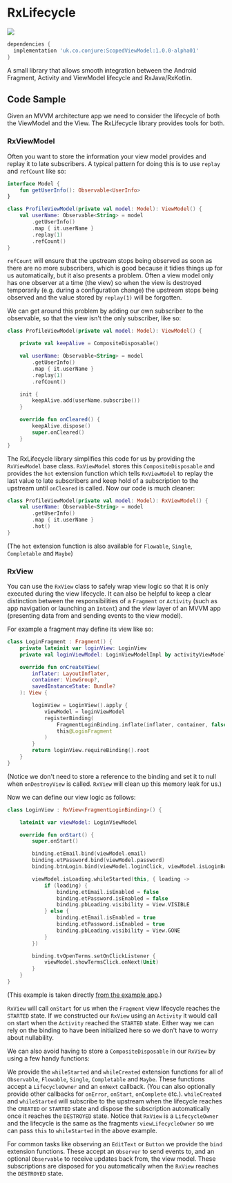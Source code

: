 # RxLifecycle
[![](https://jitpack.io/v/uk.co.conjure/RxLifecycle.svg)](https://jitpack.io/#uk.co.conjure/RxLifecycle)


```gradle
dependencies {
  implementation 'uk.co.conjure:ScopedViewModel:1.0.0-alpha01'
}
```

A small library that allows smooth integration between the Android Fragment, Activity and ViewModel lifecycle and RxJava/RxKotlin.

## Code Sample

Given an MVVM architecture app we need to consider the lifecycle of both the ViewModel and the View. The RxLifecycle library provides tools for both.

### RxViewModel

Often you want to store the information your view model provides and replay it to late subscribers. A typical pattern for doing this is to use `replay` and `refCount` like so:

```kotlin
interface Model {
	fun getUserInfo(): Observable<UserInfo>
}

class ProfileViewModel(private val model: Model): ViewModel() {
	val userName: Observable<String> = model
		.getUserInfo()
		.map { it.userName }
		.replay(1)
		.refCount()
}
```

`refCount` will ensure that the upstream stops being observed as soon as there are no more subscribers, which is good because it tidies things up for us automatically, but it also presents a problem. Often a view model only has one observer at a time (the view) so when the view is destroyed temporarily (e.g. during a configuration change) the upstream stops being observed and the value stored by `replay(1)` will be forgotten. 

We can get around this problem by adding our own subscriber to the observable, so that the view isn't the only subscriber, like so:

```kotlin
class ProfileViewModel(private val model: Model): ViewModel() {

	private val keepAlive = CompositeDisposable()

	val userName: Observable<String> = model
		.getUserInfo()
		.map { it.userName }
		.replay(1)
		.refCount()

	init {
		keepAlive.add(userName.subscribe())
	}

	override fun onCleared() {
		keepAlive.dispose()
		super.onCleared()
	}
}
```

The RxLifecycle library simplifies this code for us by providing the `RxViewModel` base class. `RxViewModel` stores this `CompositeDisposable` and provides the `hot` extension function which tells `RxViewModel` to replay the last value to late subscribers and keep hold of a subscription to the upstream until `onCleared` is called. Now our code is much cleaner:

```kotlin
class ProfileViewModel(private val model: Model): RxViewModel() {
	val userName: Observable<String> = model
		.getUserInfo()
		.map { it.userName }
		.hot()
}
```

(The `hot` extension function is also available for `Flowable`, `Single`, `Completable` and `Maybe`)


### RxView

You can use the `RxView` class to safely wrap view logic so that it is only executed during the view lifecycle. It can also be helpful to keep a clear distinction between the responsibilities of a `Fragment` or `Activity` (such as app navigation or launching an `Intent`) and the *view* layer of an MVVM app (presenting data from and sending events to the view model).

For example a fragment may define its view like so: 

```kotlin
class LoginFragment : Fragment() {
    private lateinit var loginView: LoginView
    private val loginViewModel: LoginViewModelImpl by activityViewModels()

    override fun onCreateView(
        inflater: LayoutInflater,
        container: ViewGroup?,
        savedInstanceState: Bundle?
    ): View {

        loginView = LoginView().apply {
            viewModel = loginViewModel
            registerBinding(
                FragmentLoginBinding.inflate(inflater, container, false),
                this@LoginFragment
            )
        }
        return loginView.requireBinding().root
    }
}
```

(Notice we don't need to store a reference to the binding and set it to null when `onDestroyView` is called. `RxView` will clean up this memory leak for us.)

Now we can define our view logic as follows: 

```kotlin
class LoginView : RxView<FragmentLoginBinding>() {

    lateinit var viewModel: LoginViewModel

    override fun onStart() {
        super.onStart()

        binding.etEmail.bind(viewModel.email)
        binding.etPassword.bind(viewModel.password)
        binding.btnLogin.bind(viewModel.loginClick, viewModel.isLoginButtonEnabled)

        viewModel.isLoading.whileStarted(this, { loading ->
            if (loading) {
                binding.etEmail.isEnabled = false
                binding.etPassword.isEnabled = false
                binding.pbLoading.visibility = View.VISIBLE
            } else {
                binding.etEmail.isEnabled = true
                binding.etPassword.isEnabled = true
                binding.pbLoading.visibility = View.GONE
            }
        })

        binding.tvOpenTerms.setOnClickListener {
            viewModel.showTermsClick.onNext(Unit)
        }
    }
}
```

(This example is taken directly [from the example app](https://github.com/conjure/RxLifecycle/blob/main/rxlifecycleexampleapp/src/main/java/co/uk/conjure/rxlifecycle/exampleapp/LoginView.kt).)

`RxView` will call `onStart` for us when the `Fragment` view lifecycle reaches the `STARTED` state. If we constructed our `RxView` using an `Activity` it would call on start when the `Activity` reached the `STARTED` state. Either way we can rely on the binding to have been initialized here so we don't have to worry about nullability.

We can also avoid having to store a `CompositeDisposable` in our `RxView` by using a few handy functions:

We provide the `whileStarted` and `whileCreated` extension functions for all of `Observable`, `Flowable`, `Single`, `Completable` and `Maybe`. These functions accept a `LifecycleOwner` and an `onNext` callback. (You can also optionally provide other callbacks for `onError`, `onStart`, `onComplete` etc.). `whileCreated` and `whileStarted` will subscribe to the upstream when the lifecycle reaches the `CREATED` or `STARTED` state and dispose the subscription automatically once it reaches the `DESTROYED` state. Notice that `RxView` is a `LifecycleOwner` and the lifecycle is the same as the fragments `viewLifecycleOwner` so we can pass `this` to `whileStarted` in the above example.

For common tasks like observing an `EditText` or `Button` we provide the `bind` extension functions. These accept an `Observer` to send events to, and an optional `Observable` to receive updates back from, the view model. These subscriptions are disposed for you automatically when the `RxView` reaches the `DESTROYED` state.

